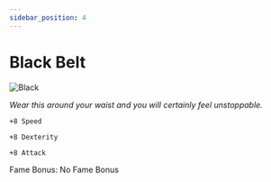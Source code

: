 ```yaml
---
sidebar_position: 4
---
```


# Black Belt

![Black](https://vwiki.valorserver.com/api/item/picture/black%20belt)

<i>Wear this around your waist and you will certainly feel unstoppable.</i>

    +8 Speed
    
    +8 Dexterity
    
    +8 Attack
    
Fame Bonus: No Fame Bonus
